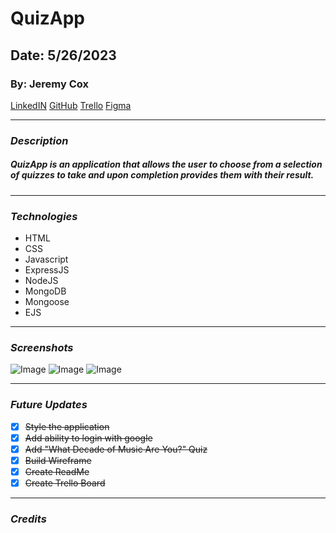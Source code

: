 # QuizApp

## Date: 5/26/2023

### By: Jeremy Cox

[LinkedIN](https://www.linkedin.com/in/jeremy-cox-/)
[GitHub](https://www.github.com/remifreyo/QuizApp)
[Trello](https://trello.com/b/1dxn4wYp/quizapp)
[Figma](https://www.figma.com/file/nm9Uh7K3Yc0wK0lPysVU4Q/QuizApp?type=design&node-id=0%3A1&t=q8qg1oRBqpVjwasl-1)

---

### **_Description_**

##### QuizApp is an application that allows the user to choose from a selection of quizzes to take and upon completion provides them with their result.

---

### **_Technologies_**

- HTML
- CSS
- Javascript
- ExpressJS
- NodeJS
- MongoDB
- Mongoose
- EJS

---

### **_Screenshots_**

![Image]()
![Image]()
![Image]()

---

### **_Future Updates_**

- [x] ~~Style the application~~
- [x] ~~Add ability to login with google~~
- [x] ~~Add "What Decade of Music Are You?" Quiz~~
- [x] ~~Build Wireframe~~
- [x] ~~Create ReadMe~~
- [x] ~~Create Trello Board~~

---

### **_Credits_**
